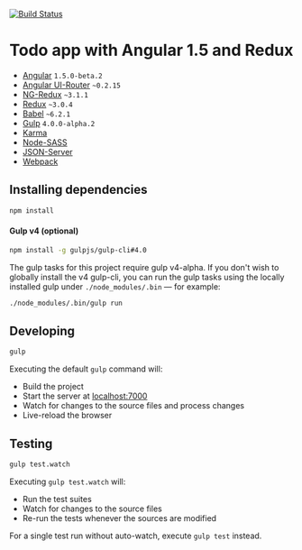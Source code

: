 [![Build Status](https://travis-ci.org/r-park/todo-angular-redux.svg?branch=master)](https://travis-ci.org/r-park/todo-angular-redux)


# Todo app with Angular 1.5 and Redux

- [Angular](https://github.com/angular/angular.js) `1.5.0-beta.2`
- [Angular UI-Router](https://github.com/angular-ui/ui-router) `~0.2.15`
- [NG-Redux](https://github.com/wbuchwalter/ng-redux) `~3.1.1`
- [Redux](https://github.com/rackt/redux) `~3.0.4`
- [Babel](https://github.com/babel/babel) `~6.2.1`
- [Gulp](https://github.com/gulpjs/gulp) `4.0.0-alpha.2`
- [Karma](https://github.com/karma-runner/karma)
- [Node-SASS](https://github.com/sass/node-sass)
- [JSON-Server](https://github.com/typicode/json-server)
- [Webpack](https://github.com/webpack/webpack)


## Installing dependencies
```bash
npm install
```

#### Gulp v4 (optional)
```bash
npm install -g gulpjs/gulp-cli#4.0
```
The gulp tasks for this project require gulp v4-alpha. If you don't wish to globally install the v4 gulp-cli, you can run the gulp tasks using the locally installed gulp under `./node_modules/.bin` — for example:
```bash
./node_modules/.bin/gulp run
```


## Developing
```bash
gulp
```
Executing the default `gulp` command will:
- Build the project
- Start the server at <a href="http://localhost:7000" target="_blank">localhost:7000</a>
- Watch for changes to the source files and process changes
- Live-reload the browser


## Testing
```bash
gulp test.watch
```
Executing `gulp test.watch` will:
- Run the test suites
- Watch for changes to the source files
- Re-run the tests whenever the sources are modified

For a single test run without auto-watch, execute `gulp test` instead.
